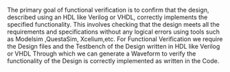 The primary goal of functional verification is to confirm that the design, described using an HDL like Verilog or VHDL, correctly implements the specified functionality. This involves checking that the design meets all the requirements and specifications without any logical errors using tools such as Modelsim ,QuestaSim, Xcelium,etc. For Functional Verification we require the Design files and the Testbench of the Design written in HDL like Verilog or VHDL Through which we can generate a Waveform to
verify the functionality of the Design is correctly implemented as written in the Code.
